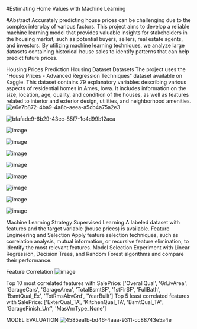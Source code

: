 #Estimating Home Values with Machine Learning

#Abstract
Accurately predicting house prices can be challenging due to the complex interplay of various factors. This project aims to develop a reliable machine learning model that provides valuable insights for stakeholders in the housing market, such as potential buyers, sellers, real estate agents, and investors. By utilizing machine learning techniques, we analyze large datasets containing historical house sales to identify patterns that can help predict future prices.

Housing Prices Prediction
Housing Dataset
Datasets
The project uses the "House Prices - Advanced Regression Techniques" dataset available on Kaggle. This dataset contains 79 explanatory variables describing various aspects of residential homes in Ames, Iowa. It includes information on the size, location, age, quality, and condition of the houses, as well as features related to interior and exterior design, utilities, and neighborhood amenities.
![e6e7b872-4ba9-4a8b-aeea-a5cb4a75a2e3](https://github.com/Manuel-Aragon/prediciting_housing_prices/assets/73243037/e005bec3-44c1-4352-9346-4460f881117b)

![bfafade9-6b29-43ec-85f7-1e4d99b12aca](https://github.com/Manuel-Aragon/prediciting_housing_prices/assets/73243037/02a9029d-df6c-46c4-b68a-a3577abaed2e)

![image](https://github.com/Manuel-Aragon/prediciting_housing_prices/assets/73243037/b9360c6a-1f5a-4119-a7ab-6700b319baeb)

![image](https://github.com/Manuel-Aragon/prediciting_housing_prices/assets/73243037/628875dc-4607-4ae8-8c86-0357baec6b79)

![image](https://github.com/Manuel-Aragon/prediciting_housing_prices/assets/73243037/6e77b7d5-d692-4f3b-a2bd-1319fda85578)

![image](https://github.com/Manuel-Aragon/prediciting_housing_prices/assets/73243037/36f83af7-67e6-410f-9f7e-8998c56e9006)

![image](https://github.com/Manuel-Aragon/prediciting_housing_prices/assets/73243037/885a08b3-0057-45be-b5f5-b9a680f562d0)

![image](https://github.com/Manuel-Aragon/prediciting_housing_prices/assets/73243037/803289f8-00a8-4880-a905-e3070eecefb0)

![image](https://github.com/Manuel-Aragon/prediciting_housing_prices/assets/73243037/831f6200-83b9-45fe-b6b5-4895d0c0d262)

![image](https://github.com/Manuel-Aragon/prediciting_housing_prices/assets/73243037/cd50c199-dec5-4d85-ac1d-7ef334ad7a25)


Machine Learning Strategy
Supervised Learning
A labeled dataset with features and the target variable (house prices) is available.
Feature Engineering and Selection
Apply feature selection techniques, such as correlation analysis, mutual information, or recursive feature elimination, to identify the most relevant features.
Model Selection
Experiment with Linear Regression, Decision Trees, and Random Forest algorithms and compare their performance.

Feature Correlation
![image](https://github.com/Manuel-Aragon/prediciting_housing_prices/assets/73243037/d460b4cd-be87-4f32-baa2-928fa9b5a325)

Top 10 most correlated features with SalePrice: ['OverallQual', 'GrLivArea', 'GarageCars', 'GarageArea', 'TotalBsmtSF', '1stFlrSF', 'FullBath', 'BsmtQual_Ex', 'TotRmsAbvGrd', 'YearBuilt']
Top 5 least correlated features with SalePrice: ['ExterQual_TA', 'KitchenQual_TA', 'BsmtQual_TA', 'GarageFinish_Unf', 'MasVnrType_None']


MODEL EVALUATION
![4585ea1b-bd46-4aaa-9311-cc88743e5a4e](https://github.com/Manuel-Aragon/prediciting_housing_prices/assets/73243037/89b4e4c4-cdee-4f0c-a63c-d84b7eee03c4)





